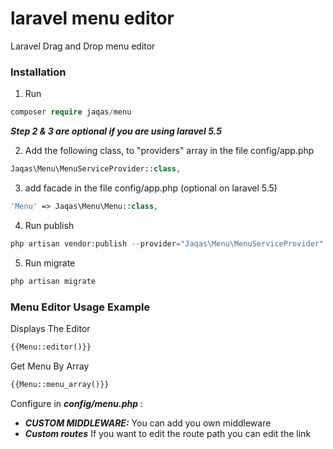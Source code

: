 # laravel menu editor
Laravel Drag and Drop menu editor

### Installation

1. Run

```php
composer require jaqas/menu
```

**_Step 2 & 3 are optional if you are using laravel 5.5_**

2. Add the following class, to "providers" array in the file config/app.php

```php
Jaqas\Menu\MenuServiceProvider::class,
```

3. add facade in the file config/app.php (optional on laravel 5.5)

```php
'Menu' => Jaqas\Menu\Menu::class,
```

4. Run publish

```php
php artisan vendor:publish --provider="Jaqas\Menu\MenuServiceProvider"
```
5. Run migrate

```php
php artisan migrate
```

### Menu Editor Usage Example
Displays The Editor
```php
{{Menu::editor()}}
```
Get Menu By Array
```php
{{Menu::menu_array()}}
```
Configure in **_config/menu.php_** :

- **_CUSTOM MIDDLEWARE:_** You can add you own middleware
- **_Custom routes_** If you want to edit the route path you can edit the link
